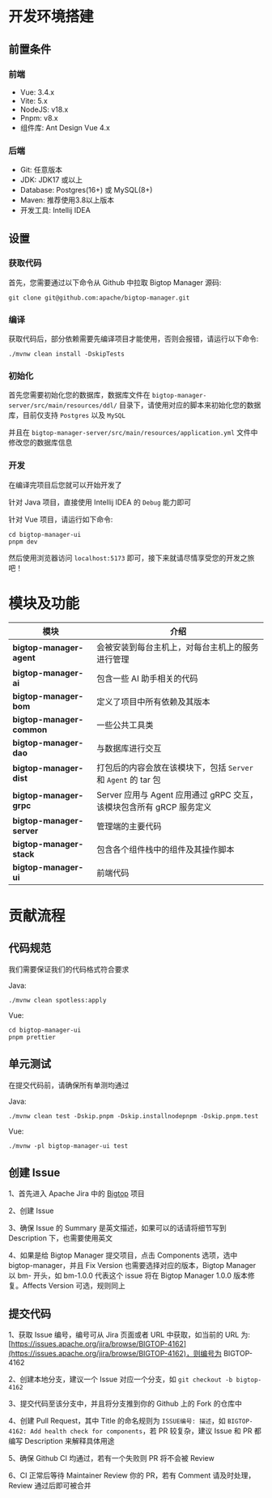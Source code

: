 # 开发环境搭建
## 前置条件
### 前端
* Vue: 3.4.x
* Vite: 5.x
* NodeJS: v18.x
* Pnpm: v8.x
* 组件库: Ant Design Vue 4.x

### 后端
* Git: 任意版本
* JDK: JDK17 或以上
* Database: Postgres(16+) 或 MySQL(8+)
* Maven: 推荐使用3.8以上版本
* 开发工具: Intellij IDEA

## 设置
### 获取代码
首先，您需要通过以下命令从 Github 中拉取 Bigtop Manager 源码:

`git clone git@github.com:apache/bigtop-manager.git`

### 编译
获取代码后，部分依赖需要先编译项目才能使用，否则会报错，请运行以下命令:

`./mvnw clean install -DskipTests`

### 初始化
首先您需要初始化您的数据库，数据库文件在 `bigtop-manager-server/src/main/resources/ddl/` 目录下，请使用对应的脚本来初始化您的数据库，目前仅支持 `Postgres` 以及 `MySQL`

并且在 `bigtop-manager-server/src/main/resources/application.yml` 文件中修改您的数据库信息

### 开发
在编译完项目后您就可以开始开发了

针对 Java 项目，直接使用 Intellij IDEA 的 `Debug` 能力即可

针对 Vue 项目，请运行如下命令:

```
cd bigtop-manager-ui
pnpm dev
```

然后使用浏览器访问 `localhost:5173` 即可，接下来就请尽情享受您的开发之旅吧！

# 模块及功能
| 模块 | 介绍 | 
|-|-|
| **bigtop-manager-agent** | 会被安装到每台主机上，对每台主机上的服务进行管理 |
| **bigtop-manager-ai** | 包含一些 AI 助手相关的代码 |
| **bigtop-manager-bom** | 定义了项目中所有依赖及其版本 |
| **bigtop-manager-common** | 一些公共工具类 |
| **bigtop-manager-dao** | 与数据库进行交互 |
| **bigtop-manager-dist** | 打包后的内容会放在该模块下，包括 `Server` 和 `Agent` 的 tar 包 |
| **bigtop-manager-grpc** | Server 应用与 Agent 应用通过 gRPC 交互，该模块包含所有 gRCP 服务定义 |
| **bigtop-manager-server** | 管理端的主要代码 |
| **bigtop-manager-stack** | 包含各个组件栈中的组件及其操作脚本 |
| **bigtop-manager-ui** | 前端代码 |

# ​贡献流程
## 代码规范
我们需要保证我们的代码格式符合要求

Java:
```
./mvnw clean spotless:apply
```

Vue:
```
cd bigtop-manager-ui
pnpm prettier
```

## 单元测试
在提交代码前，请确保所有单测均通过

Java:
```
./mvnw clean test -Dskip.pnpm -Dskip.installnodepnpm -Dskip.pnpm.test
```

Vue:
```
./mvnw -pl bigtop-manager-ui test
```

## 创建 Issue
1、首先进入 Apache Jira 中的 [Bigtop](https://issues.apache.org/jira/projects/BIGTOP) 项目

2、创建 Issue

3、确保 Issue 的 Summary 是英文描述，如果可以的话请将细节写到 Description 下，也需要使用英文

4、如果是给 Bigtop Manager 提交项目，点击 Components 选项，选中 bigtop-manager，并且 Fix Version 也需要选择对应的版本，Bigtop Manager 以 bm- 开头，如 bm-1.0.0 代表这个 issue 将在 Bigtop Manager 1.0.0 版本修复。Affects Version 可选，规则同上

## 提交代码
1、获取 Issue 编号，编号可从 Jira 页面或者 URL 中获取，如当前的 URL 为: [https://issues.apache.org/jira/browse/BIGTOP-4162](https://issues.apache.org/jira/browse/BIGTOP-4162)，则编号为 BIGTOP-4162

2、创建本地分支，建议一个 Issue 对应一个分支，如 `git checkout -b bigtop-4162`

3、提交代码至该分支中，并且将分支推到你的 Github 上的 Fork 的仓库中

4、创建 Pull Request，其中 Title 的命名规则为 `ISSUE编号: 描述`，如 `BIGTOP-4162: Add health check for components`，若 PR 较复杂，建议 Issue 和 PR 都编写 Description 来解释具体用途

5、确保 Github CI 均通过，若有一个失败则 PR 将不会被 Review

6、CI 正常后等待 Maintainer Review 你的 PR，若有 Comment 请及时处理，Review 通过后即可被合并